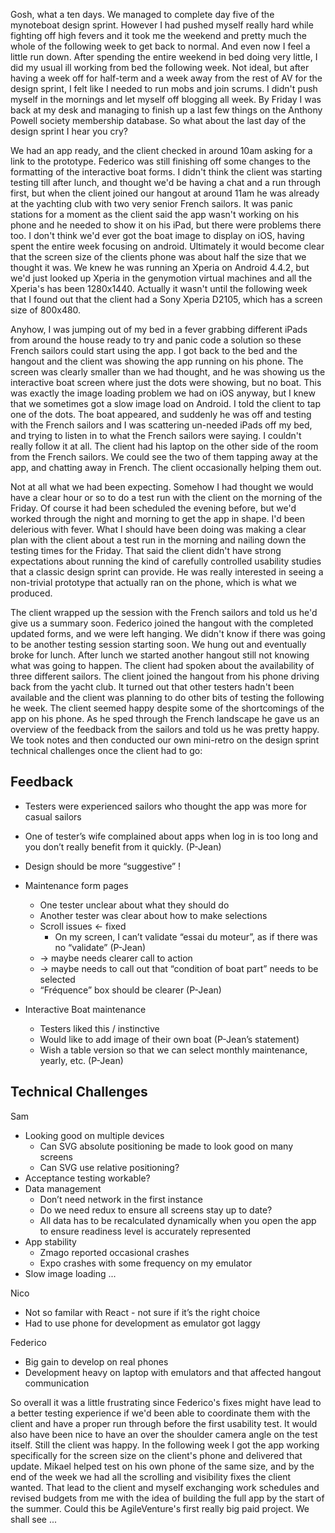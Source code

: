 Gosh, what a ten days.  We managed to complete day five of the mynoteboat design sprint.  However I had pushed myself really hard while fighting off high fevers and it took me the weekend and pretty much the whole of the following week to get back to normal.  And even now I feel a little run down.  After spending the entire weekend in bed doing very little, I did my usual ill working from bed the following week.  Not ideal, but after having a week off for half-term and a week away from the rest of AV for the design sprint, I felt like I needed to run mobs and join scrums.  I didn't push myself in the mornings and let myself off blogging all week.  By Friday I was back at my desk and managing to finish up a last few things on the Anthony Powell society membership database.   So what about the last day of the design sprint I hear you cry?

We had an app ready, and the client checked in around 10am asking for a link to the prototype.  Federico was still finishing off some changes to the formatting of the interactive boat forms.   I didn't think the client was starting testing till after lunch, and thought we'd be having a chat and a run through first, but when the client joined our hangout at around 11am he was already at the yachting club with two very senior French sailors.  It was panic stations for a moment as the client said the app wasn't working on his phone and he needed to show it on his iPad, but there were problems there too.  I don't think we'd ever got the boat image to display on iOS, having spent the entire week focusing on android.  Ultimately it would become clear that the screen size of the clients phone was about half the size that we thought it was.  We knew he was running an Xperia on Android 4.4.2, but we'd just looked up Xperia in the genymotion virtual machines and all the Xperia's has been 1280x1440.  Actually it wasn't until the following week that I found out that the client had a Sony Xperia D2105, which has a screen size of 800x480.

Anyhow, I was jumping out of my bed in a fever grabbing different iPads from around the house ready to try and panic code a solution so these French sailors could start using the app.  I got back to the bed and the hangout and the client was showing the app running on his phone.  The screen was clearly smaller than we had thought, and he was showing us the interactive boat screen where just the dots were showing, but no boat.  This was exactly the image loading problem we had on iOS anyway, but I knew that we sometimes got a slow image load on Android.  I told the client to tap one of the dots.  The boat appeared, and suddenly he was off and testing with the French sailors and I was scattering un-needed iPads off my bed, and trying to listen in to what the French sailors were saying.  I couldn't really follow it at all.  The client had his laptop on the other side of the room from the French sailors.  We could see the two of them tapping away at the app, and chatting away in French.  The client occasionally helping them out.

Not at all what we had been expecting.  Somehow I had thought we would have a clear hour or so to do a test run with the client on the morning of the Friday.  Of course it had been scheduled the evening before, but we'd worked through the night and morning to get the app in shape.  I'd been delerious with fever.  What I should have been doing was making a clear plan with the client about a test run in the morning and nailing down the testing times for the Friday.  That said the client didn't have strong expectations about running the kind of carefully controlled usability studies that a classic design sprint can provide.  He was really interested in seeing a non-trivial prototype that actually ran on the phone, which is what we produced.

The client wrapped up the session with the French sailors and told us he'd give us a summary soon.  Federico joined the hangout with the completed updated forms, and we were left hanging.  We didn't know if there was going to be another testing session starting soon.  We hung out and eventually broke for lunch.  After lunch we started another hangout still not knowing what was going to happen.  The client had spoken about the availability of three different sailors.  The client joined the hangout from his phone driving back from the yacht club.  It turned out that other testers hadn't been available and the client was planning to do other bits of testing the following he week.  The client seemed happy despite some of the shortcomings of the app on his phone.  As he sped through the French landscape he gave us an overview of the feedback from the sailors and told us he was pretty happy.  We took notes and then conducted our own mini-retro on the design sprint technical challenges once the client had to go:

Feedback
--------

* Testers were experienced sailors who thought the app was more for casual sailors
* One of tester’s wife complained about apps when log in is too long and you don’t really benefit from it quickly. (P-Jean)
* Design should be more “suggestive” !

* Maintenance form pages
  * One tester unclear about what they should do
  * Another tester was clear about how to make selections
  * Scroll issues ← fixed
    * On my screen, I can’t validate “essai du moteur”, as if there was no “validate” (P-Jean)
  * → maybe needs clearer call to action
  * → maybe needs to call out that “condition of boat part” needs to be selected
  * “Fréquence” box should be clearer (P-Jean)
* Interactive Boat maintenance
  * Testers liked this / instinctive
  * Would like to add image of their own boat (P-Jean’s statement)
  * Wish a table version so that we can select monthly maintenance, yearly, etc. (P-Jean)


Technical Challenges
--------------------

Sam
* Looking good on multiple devices
  * Can SVG absolute positioning be made to look good on many screens
  * Can SVG use relative positioning?
* Acceptance testing workable?
* Data management
  * Don’t need network in the first instance
  * Do we need redux to ensure all screens stay up to date?
  * All data has to be recalculated dynamically when you open the app to ensure readiness level is accurately represented
* App stability
  * Zmago reported occasional crashes
  * Expo crashes with some frequency on my emulator
* Slow image loading ...

Nico
* Not so familar with React - not sure if it’s the right choice
* Had to use phone for development as emulator got laggy

Federico
* Big gain to develop on real phones
* Development heavy on laptop with emulators and that affected hangout communication


So overall it was a little frustrating since Federico's fixes might have lead to a better testing experience if we'd been able to coordinate them with the client and have a proper run through before the first usability test.  It would also have been nice to have an over the shoulder camera angle on the test itself.  Still the client was happy.  In the following week I got the app working specifically for the screen size on the client's phone and delivered that update.  Mikael helped test on his own phone of the same size, and by the end of the week we had all the scrolling and visibility fixes the client wanted.  That lead to the client and myself exchanging work schedules and revised budgets from me with the idea of building the full app by the start of the summer.  Could this be AgileVenture's first really big paid project.  We shall see ...



